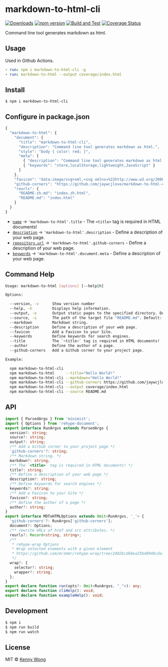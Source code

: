 markdown-to-html-cli
===

[![Downloads](https://img.shields.io/npm/dm/markdown-to-html-cli.svg?style=flat)](https://www.npmjs.com/package/markdown-to-html-cli)
[![npm version](https://img.shields.io/npm/v/markdown-to-html-cli.svg)](https://www.npmjs.com/package/markdown-to-html-cli)
[![Build and Test](https://github.com/jaywcjlove/markdown-to-html-cli/actions/workflows/ci.yml/badge.svg)](https://github.com/jaywcjlove/markdown-to-html-cli/actions/workflows/ci.yml)
[![Coverage Status](https://jaywcjlove.github.io/markdown-to-html-cli/badges.svg)](https://jaywcjlove.github.io/markdown-to-html-cli/lcov-report/)

Command line tool generates markdown as html.

## Usage

Used in Github Actions.

```yml
- run: npm i markdown-to-html-cli -g
- run: markdown-to-html --output coverage/index.html
```

## Install

```shell
$ npm i markdown-to-html-cli
```

## Configure in package.json

```js
{
  "markdown-to-html": {
    "document": {
      "title": "markdown-to-html-cli",
      "description": "Command line tool generates markdown as html.",
      "style": "body { color: red; }",
      "meta": [
        { "description": "Command line tool generates markdown as html." },
        { "keywords": "store,localStorage,lightweight,JavaScript" }
      ]
    },
    "favicon": "data:image/svg+xml,<svg xmlns=%22http://www.w3.org/2000/svg%22 viewBox=%220 0 100 100%22><text y=%22.9em%22 font-size=%2290%22>🌐</text></svg>",
    "github-corners": "https://github.com/jaywcjlove/markdown-to-html-cli",
    "reurls": {
      "README-zh.md": "index.zh.html",
      "README.md": "index.html"
    }
  }
}
```

- [`name`](https://github.com/jaywcjlove/markdown-to-html-cli/blob/308ca37aa5b9ae846a7835092a183d0ed73a8dc4/package.json#L2) -> `'markdown-to-html'.title` - The `<title>` tag is required in HTML documents!
- [`description`](https://github.com/jaywcjlove/markdown-to-html-cli/blob/308ca37aa5b9ae846a7835092a183d0ed73a8dc4/package.json#L4) -> `'markdown-to-html'.description` - Define a description of your web page.
- [`repository.url`](https://github.com/jaywcjlove/markdown-to-html-cli/blob/308ca37aa5b9ae846a7835092a183d0ed73a8dc4/package.json#L22) -> `'markdown-to-html'.github-corners` - Define a description of your web page.
- [`keywords`](https://github.com/jaywcjlove/markdown-to-html-cli/blob/308ca37aa5b9ae846a7835092a183d0ed73a8dc4/package.json#L24-L30) -> `'markdown-to-html'.document.meta` - Define a description of your web page.

## Command Help

```bash
Usage: markdown-to-html [options] [--help|h]

Options:

  --version, -v      Show version number
  --help, -h         Displays help information.
  --output, -o       Output static pages to the specified directory. Default: index.html
  --source, -s       The path of the target file "README.md". Default: README.md
  --markdown         Markdown string.
  --description      Define a description of your web page.
  --favicon          Add a Favicon to your Site.
  --keywords         Define keywords for search engines.
  --title            The `<title>` tag is required in HTML documents!
  --author           Define the author of a page.
  --github-corners   Add a Github corner to your project page.

Example:

  npm markdown-to-html-cli
  npm markdown-to-html     --title="Hello World!"
  npm markdown-to-html-cli --markdown="Hello World!"
  npm markdown-to-html-cli --github-corners https://github.com/jaywcjlove/markdown-to-html-cli
  npm markdown-to-html-cli --output coverage/index.html
  npm markdown-to-html-cli --source README.md
```

## API 

```ts
import { ParsedArgs } from 'minimist';
import { Options } from 'rehype-document';
export interface RunArgvs extends ParsedArgs {
  version?: string;
  source?: string;
  output?: string;
  /** Add a Github corner to your project page */
  'github-corners'?: string;
  /** Markdown string. */
  markdown?: string;
  /** The `<title>` tag is required in HTML documents! */
  title?: string;
  /** Define a description of your web page */
  description?: string;
  /** Define keywords for search engines */
  keywords?: string;
  /** Add a Favicon to your Site */
  favicon?: string;
  /** Define the author of a page */
  author?: string;
}
export interface MDToHTMLOptions extends Omit<RunArgvs, '_'> {
  'github-corners'?: RunArgvs['github-corners'];
  document?: Options;
  /** rewrite URLs of href and src attributes. */
  reurls?: Record<string, string>;
  /**
   * rehype-wrap Options
   * Wrap selected elements with a given element
   * https://github.com/mrzmmr/rehype-wrap/tree/2402bcdb8ea25bd0948cda72e96d16e65a18c1e9#options
   */
  wrap?: {
    selector?: string;
    wrapper?: string;
  };
}
export declare function run(opts?: Omit<RunArgvs, "_">): any;
export declare function cliHelp(): void;
export declare function exampleHelp(): void;
```

## Development

```bash
$ npm i
$ npm run build
$ npm run watch
```

## License

MIT © [Kenny Wong](https://wangchujiang.com/)
